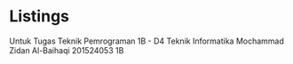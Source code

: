 # Listings
Untuk Tugas Teknik Pemrograman 1B - D4 Teknik Informatika
Mochammad Zidan Al-Baihaqi
201524053
1B
